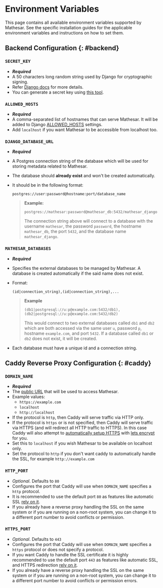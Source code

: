 # Environment Variables

This page contains all available environment variables supported by Mathesar. See the specific installation guides for the applicable environment variables and instructions on how to set them.


## Backend Configuration {: #backend}

### `SECRET_KEY`

- _**Required**_
- A 50 characters long random string used by Django for cryptographic signing.
- Refer [Django docs](https://docs.djangoproject.com/en/3.2/ref/settings/#std:setting-SECRET_KEY) for more details.
- You can generate a secret key using [this tool](https://djecrety.ir/).

### `ALLOWED_HOSTS`

- _**Required**_
- A comma-separated list of hostnames that can serve Mathesar. It will be added to Django [ALLOWED_HOSTS](https://docs.djangoproject.com/en/4.2/ref/settings/#allowed-hosts) settings.
- Add `localhost` if you want Mathesar to be accessible from localhost too.

### `DJANGO_DATABASE_URL`

- _**Required**_
- A Postgres connection string of the database which will be used for storing metadata related to Mathesar. 
- The database should **already exist** and won't be created automatically.
- It should be in the following format:

    ```
    postgres://user:password@hostname:port/database_name
    ```

    > **Example:**
    >
    > ```
    > postgres://mathesar:password@mathesar_db:5432/mathesar_django
    > ```
    >
    > The connection string above will connect to a database with the username `mathesar`, the password `password`, the hostname `mathesar_db`, the port `5432`, and the database name `mathesar_django`.

### `MATHESAR_DATABASES`

<!-- TODO -->

- _**Required**_
- Specifies the external databases to be managed by Mathesar. A database is created automatically if the said name does not exist.
- Format:

    ```text
    (id|connection_string),(id|connection_string),...
    ```

    > **Example**
    >
    > ```text
    > (db1|postgresql://u:p@example.com:5432/db1),(db2|postgresql://u:p@example.com:5432/db2)
    > ```
    >
    > This would connect to two external databases called `db1` and `db2` which are both accessed via the same user `u`, password `p`, hostname `example.com`, and port `5432`. If a database called `db1` or `db2` does not exist, it will be created.

- Each database must have a unique id and a connection string.


## Caddy Reverse Proxy Configuration {: #caddy}

### `DOMAIN_NAME`

- _**Required**_
- The [public URL](https://caddyserver.com/docs/caddyfile/concepts#addresses) that will be used to access Mathesar.
- Example values:
    - `https://example.com`
    - `localhost`
    - `http://localhost`
- If the protocol is `http`, then Caddy will serve traffic via HTTP only.
- If the protocol is `https` or is not specified, then Caddy will serve traffic via HTTPS (and will redirect all HTTP traffic to HTTPS). In this case Caddy will also attempt to [automatically setup HTTPS](https://caddyserver.com/docs/automatic-https) with [lets encrypt](https://letsencrypt.org/) for you.
- Set this to `localhost` if you wish Mathesar to be available on localhost only.
- Set the protocol to `http` if you don't want caddy to automatically handle the SSL, for example `http://example.com`

### `HTTP_PORT`

- _Optional_. Defaults to `80`
- Configures the port that Caddy will use when `DOMAIN_NAME` specifies a `http` protocol.
- It is recommended to use the default port `80` as features like automatic SSL [rely on it](https://caddyserver.com/docs/automatic-https#acme-challenges).
- If you already have a reverse proxy handling the SSL on the same system or if you are running on a non-root system, you can change it to a different port number to avoid conflicts or permission.

### `HTTPS_PORT`

- _Optional_. Defaults to `443`
- Configures the port that Caddy will use when `DOMAIN_NAME` specifies a `https` protocol or does not specify a protocol.
- If you want Caddy to handle the SSL certificate it is highly recommended to use the default port `443` as features like automatic SSL, and HTTPS redirection [rely on it](https://caddyserver.com/docs/automatic-https#acme-challenges).
- If you already have a reverse proxy handling the SSL on the same system or if you are running on a non-root system, you can change it to a different port number to avoid conflicts or permission errors.
